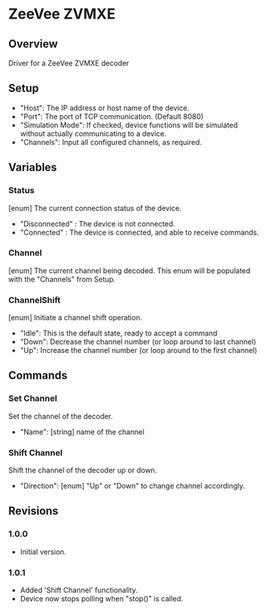 # ZeeVee ZVMXE

## Overview

Driver for a ZeeVee ZVMXE decoder

## Setup

  - "Host": The IP address or host name of the device.
  - "Port": The port of TCP communication. (Default 8080)
  - "Simulation Mode": If checked, device functions will be simulated without actually communicating to a device.
  - "Channels": Input all configured channels, as required.

## Variables

### Status

[enum] The current connection status of the device.
  - "Disconnected" : The device is not connected.
  - "Connected" : The device is connected, and able to receive commands.

### Channel

[enum] The current channel being decoded. This enum will be populated with the "Channels" from Setup.

### ChannelShift

[enum] Initiate a channel shift operation.
  - "Idle": This is the default state, ready to accept a command
  - "Down": Decrease the channel number (or loop around to last channel)
  - "Up": Increase the channel number (or loop around to the first channel)

## Commands

### Set Channel
Set the channel of the decoder.
  - "Name": [string] name of the channel

### Shift Channel
Shift the channel of the decoder up or down.
  - "Direction": [enum] "Up" or "Down" to change channel accordingly.

## Revisions

### 1.0.0
  - Initial version.

### 1.0.1
  - Added 'Shift Channel' functionality.
  - Device now stops polling when "stop()" is called.